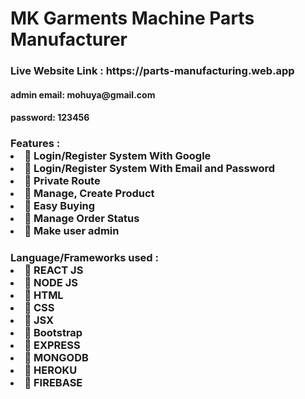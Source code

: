 <h1>MK Garments Machine Parts Manufacturer</h1>
<h3>Live Website Link :  https://parts-manufacturing.web.app </h3>
<h4>admin email: mohuya@gmail.com</h4?>
<h4>password: 123456<h4>


<h3>Features : 
<li>📘 Login/Register System With Google</li>
<li>📘 Login/Register System With Email and Password</li>
<li>📘 Private Route</li>
<li>📘 Manage, Create Product</li>
<li>📘 Easy Buying</li>
<li>📘 Manage Order Status</li>
<li>📘 Make user admin</li>
</h3>

<h3>Language/Frameworks used : 
<li>🍧 REACT JS</li>
<li>🍧 NODE JS</li>
<li>🍧 HTML</li>
<li>🍧 CSS</li>
<li>🍧 JSX</li>
<li>🍧 Bootstrap</li>
<li>🍧 EXPRESS</li>
<li>🍧 MONGODB</li>
<li>🍧 HEROKU</li>
<li>🍧 FIREBASE</li>
</h3>